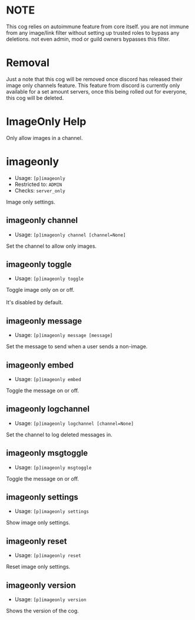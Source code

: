 # NOTE
This cog relies on autoimmune feature from core itself. you are not immune from any image/link filter without setting up trusted roles to bypass any deletions. not even admin, mod or guild owners bypasses this filter.

# Removal
Just a note that this cog will be removed once discord has released their image only channels feature. This feature from discord is currently only available for a set amount servers, once this being rolled out for everyone, this cog will be deleted.

# ImageOnly Help

Only allow images in a channel.

# imageonly
 - Usage: `[p]imageonly `
 - Restricted to: `ADMIN`
 - Checks: `server_only`

Image only settings.

## imageonly channel
 - Usage: `[p]imageonly channel [channel=None] `

Set the channel to allow only images.

## imageonly toggle
 - Usage: `[p]imageonly toggle `

Toggle image only on or off.<br/><br/>It's disabled by default.

## imageonly message
 - Usage: `[p]imageonly message [message] `

Set the message to send when a user sends a non-image.

## imageonly embed
 - Usage: `[p]imageonly embed `

Toggle the message on or off.

## imageonly logchannel
 - Usage: `[p]imageonly logchannel [channel=None] `

Set the channel to log deleted messages in.

## imageonly msgtoggle
 - Usage: `[p]imageonly msgtoggle `

Toggle the message on or off.

## imageonly settings
 - Usage: `[p]imageonly settings `

Show image only settings.

## imageonly reset
 - Usage: `[p]imageonly reset `

Reset image only settings.

## imageonly version
 - Usage: `[p]imageonly version `

Shows the version of the cog.

